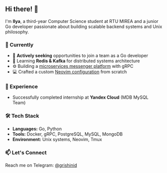 ## Hi there! 👋

I'm **Ilya**, a third-year Computer Science student at RTU MIREA and a junior Go developer passionate about building scalable backend systems and Unix philosophy.

### 🚀 Currently
- 🔭 **Actively seeking** opportunities to join a team as a Go developer
- 🌱 Learning **Redis & Kafka** for distributed systems architecture
- ⚙️ Building a [microservices messenger platform](https://github.com/WithSoull/messenger-overview) with gRPC
- 💻 Crafted a custom [Neovim configuration](https://github.com/WithSoull/soull.nvim) from scratch

### 💼 Experience
- Successfully completed internship at **Yandex Cloud** (MDB MySQL Team)

### 🛠️ Tech Stack
- **Languages:** Go, Python
- **Tools:** Docker, gRPC, PostgreSQL, MySQL, MongoDB
- **Environment:** Unix systems, Neovim, Tmux

### 📫 Let's Connect
Reach me on Telegram: [@grishinid](https://t.me/grishinid)

